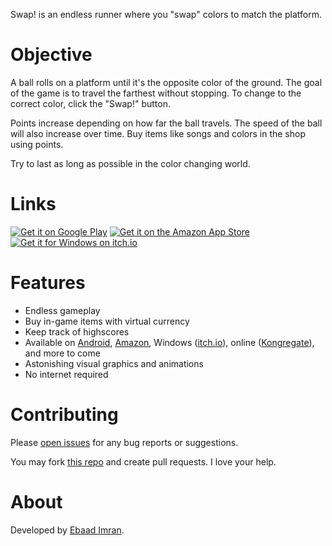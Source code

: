 Swap! is an endless runner where you "swap" colors to match the platform.
# Objective
A ball rolls on a platform until it's the opposite color of the ground. The goal of the game is to travel the farthest without stopping. To change to the correct color, click the "Swap!" button.

Points increase depending on how far the ball travels. The speed of the ball will also increase over time. Buy items like songs and colors in the shop using points.

Try to last as long as possible in the color changing world.
# Links
<a href="https://goo.gl/uCTdch" target="_blank">![Get it on Google Play](http://ebaad.ml/swap/img/android.svg)</a>
<a href="https://goo.gl/oBAWGV" target="_blank">![Get it on the Amazon App Store](http://ebaad.ml/swap/img/amazon.svg)</a>
<a href="https://goo.gl/DJGAjp" target="_blank">![Get it for Windows on itch.io](http://svgur.com/i/2Zx.svg)</a>
# Features
- Endless gameplay
- Buy in-game items with virtual currency
- Keep track of highscores
- Available on [Android](https://goo.gl/uCTdch), [Amazon](https://goo.gl/oBAWGV), Windows ([itch.io](https://goo.gl/DJGAjp)), online ([Kongregate](https://goo.gl/Lu7w4N)), and more to come
- Astonishing visual graphics and animations
- No internet required

# Contributing
Please [open issues](https://git.io/vQ8Vt) for any bug reports or suggestions.

You may fork [this repo](https://git.io/vQRGX) and create pull requests. I love your help.
# About
Developed by [Ebaad Imran](http://ebaad.ml).
